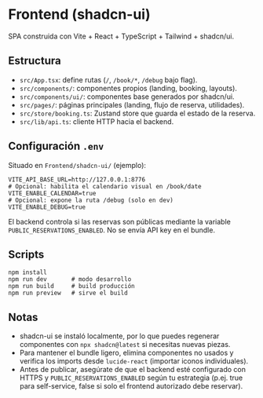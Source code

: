 # Frontend (shadcn-ui)

SPA construida con Vite + React + TypeScript + Tailwind + shadcn/ui.

## Estructura
- `src/App.tsx`: define rutas (`/`, `/book/*`, `/debug` bajo flag).
- `src/components/`: componentes propios (landing, booking, layouts).
- `src/components/ui/`: componentes base generados por shadcn/ui.
- `src/pages/`: páginas principales (landing, flujo de reserva, utilidades).
- `src/store/booking.ts`: Zustand store que guarda el estado de la reserva.
- `src/lib/api.ts`: cliente HTTP hacia el backend.

## Configuración `.env`
Situado en `Frontend/shadcn-ui/` (ejemplo):
```
VITE_API_BASE_URL=http://127.0.0.1:8776
# Opcional: habilita el calendario visual en /book/date
VITE_ENABLE_CALENDAR=true
# Opcional: expone la ruta /debug (solo en dev)
VITE_ENABLE_DEBUG=true
```
El backend controla si las reservas son públicas mediante la variable `PUBLIC_RESERVATIONS_ENABLED`. No se envía API key en el bundle.

## Scripts
```
npm install
npm run dev       # modo desarrollo
npm run build     # build producción
npm run preview   # sirve el build
```

## Notas
- shadcn-ui se instaló localmente, por lo que puedes regenerar componentes con `npx shadcn@latest` si necesitas nuevas piezas.
- Para mantener el bundle ligero, elimina componentes no usados y verifica los imports desde `lucide-react` (importar iconos individuales).
- Antes de publicar, asegúrate de que el backend esté configurado con HTTPS y `PUBLIC_RESERVATIONS_ENABLED` según tu estrategia (p.ej. true para self-service, false si solo el frontend autorizado debe reservar).
